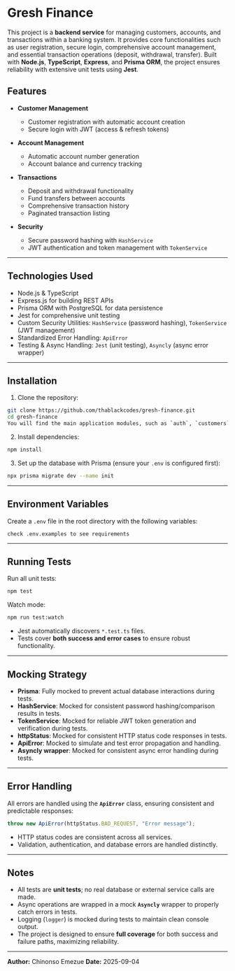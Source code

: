 

# Gresh Finance

This project is a **backend service** for managing customers, accounts, and transactions within a banking system. It provides core functionalities such as user registration, secure login, comprehensive account management, and essential transaction operations (deposit, withdrawal, transfer). Built with **Node.js**, **TypeScript**, **Express**, and **Prisma ORM**, the project ensures reliability with extensive unit tests using **Jest**.




## Features

*   **Customer Management**

    *   Customer registration with automatic account creation
    *   Secure login with JWT (access & refresh tokens)

*   **Account Management**

    *   Automatic account number generation
    *   Account balance and currency tracking

*   **Transactions**

    *   Deposit and withdrawal functionality
    *   Fund transfers between accounts
    *   Comprehensive transaction history
    *   Paginated transaction listing

*   **Security**

    *   Secure password hashing with `HashService`
    *   JWT authentication and token management with `TokenService`

---

## Technologies Used

*   Node.js & TypeScript
*   Express.js for building REST APIs
*   Prisma ORM with PostgreSQL for data persistence
*   Jest for comprehensive unit testing
*   Custom Security Utilities: `HashService` (password hashing), `TokenService` (JWT management)
*   Standardized Error Handling: `ApiError`
*   Testing & Async Handling: `Jest` (unit testing), `Asyncly` (async error wrapper)

---

## Installation

1.  Clone the repository:

```bash
git clone https://github.com/thablackcodes/gresh-finance.git
cd gresh-finance
You will find the main application modules, such as `auth`, `customers`, and `transactions`, located within the `core` directory.
```

2.  Install dependencies:

```bash
npm install
```

3.  Set up the database with Prisma (ensure your `.env` is configured first):

```bash
npx prisma migrate dev --name init
```

---

## Environment Variables

Create a `.env` file in the root directory with the following variables:

```
check .env.examples to see requirements
```

---

## Running Tests

Run all unit tests:

```bash
npm test
```

Watch mode:

```bash
npm run test:watch
```

*   Jest automatically discovers `*.test.ts` files.
*   Tests cover **both success and error cases** to ensure robust functionality.

---

## Mocking Strategy

*   **Prisma**: Fully mocked to prevent actual database interactions during tests.
*   **HashService**: Mocked for consistent password hashing/comparison results in tests.
*   **TokenService**: Mocked for reliable JWT token generation and verification during tests.
*   **httpStatus**: Mocked for consistent HTTP status code responses in tests.
*   **ApiError**: Mocked to simulate and test error propagation and handling.
*   **Asyncly wrapper**: Mocked for consistent async error handling during tests.

---

## Error Handling

All errors are handled using the **`ApiError`** class, ensuring consistent and predictable responses:

```ts
throw new ApiError(httpStatus.BAD_REQUEST, "Error message");
```

*   HTTP status codes are consistent across all services.
*   Validation, authentication, and database errors are handled distinctly.

---

## Notes

*   All tests are **unit tests**; no real database or external service calls are made.
*   Async operations are wrapped in a mock **`Asyncly`** wrapper to properly catch errors in tests.
*   Logging (`logger`) is mocked during tests to maintain clean console output.
*   The project is designed to ensure **full coverage** for both success and failure paths, maximizing reliability.

---

**Author:** Chinonso Emezue
**Date:** 2025-09-04
